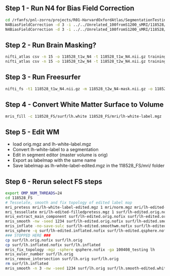 ## Step 1 - Run N4 for Bias Field Correction
```bash
cd /rfanfs/pnl-zorro/projects/R01-HarvardOxfordAtlas/SegmentationTesting/SurfaceExtractionProtocols
N4BiasFieldCorrection -d 3 -i ../../Unrelated_100fromS1200_sMRI/118528/T1w/T1w_acpc_dc_restore.nii.gz -o 118528_t1w_N4.nii.gz
N4BiasFieldCorrection -d 3 -i ../../Unrelated_100fromS1200_sMRI/118528/T1w/T2w_acpc_dc_restore.nii.gz -o 118528_t2w_N4.nii.gz
```
## Step 2 - Run Brain Masking?
```bash
nifti_atlas csv -n 15 -o 118528_t1w_N4 -t 118528_t1w_N4.nii.gz trainingDataT1Masks-hdr.csv
nifti_atlas csv -n 15 -o 118528_t2w_N4 -t 118528_t2w_N4.nii.gz trainingDataT2Masks-hdr.csv 
```
## Step 3 - Run Freesurfer
```bash
nifti_fs -t1 118528_t1w_N4.nii.gz -m 118528_t2w_N4-mask.nii.gz -o 118528_FS -n -1
```

## Step 4 - Convert White Matter Surface to Volume
```bash
mris_fill -c 118528_FS/surf/lh.white 118528_FS/mri/lh-white-label.mgz 
```

## Step 5 - Edit WM
* load orig.mgz and lh-white-label.mgz 
* Convert lh-white-label to a segmentation
* Edit in segment editor (master volume is orig)
* Export as labelmap with the same name
* Save labelmap as lh-white-label-edited.mgz in the 118528_FS/mri/ folder 

## Step 6 - Rerun select FS steps
```bash
export OMP_NUM_THREADS=24
cd 118528_FS
# Tesselate, smooth and fix topology of edited label map
mri_pretess mri/lh-white-label-edited.mgz 1 mri/norm.mgz mri/lh-edited-filledpretess.mgz
mri_tessellate mri/lh-edited-filledpretess.mgz 1 surf/lh-edited.orig.nofix
mris_extract_main_component surf/lh-edited.orig.nofix surf/lh-edited.orig.nofix
mris_smooth -nw -seed 1234 surf/lh-edited.orig.nofix surf/lh-edited.smoothwm.nofix
mris_inflate -no-save-sulc surf/lh-edited.smoothwm.nofix surf/lh-edited.inflated.nofix
mris_sphere -q surf/lh-edited.inflated.nofix surf/lh-edited.qsphere.nofix
### STOPPED HERE ###
cp surf/lh.orig.nofix surf/lh.orig
cp surf/lh.inflated.nofix surf/lh.inflated
mris_fix_topology -mgz -sphere qsphere.nofix -ga 100408_testing lh
mris_euler_number surf/lh.orig
mris_remove_intersection surf/lh.orig surf/lh.orig
rm surf/lh.inflated
mris_smooth -n 3 -nw -seed 1234 surf/lh.orig surf/lh.smooth-edited.white
```


